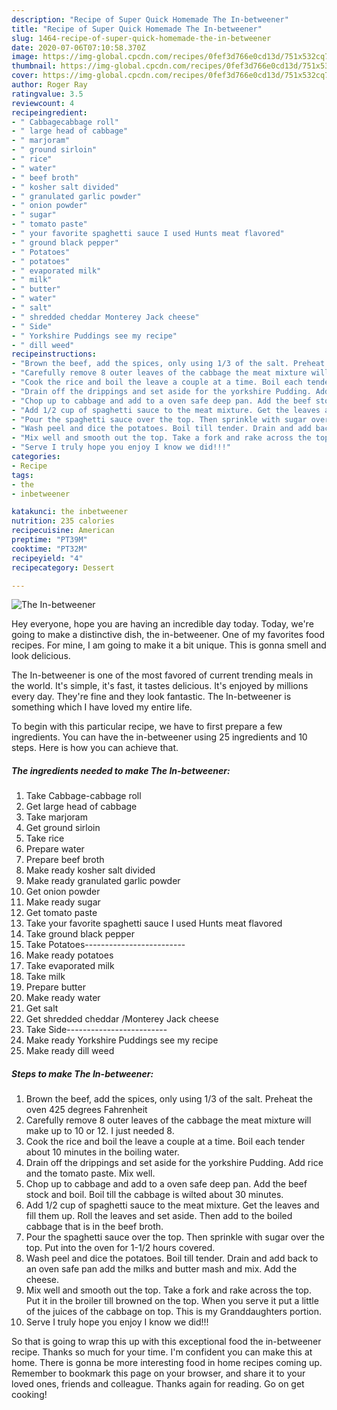 ```yaml
---
description: "Recipe of Super Quick Homemade The In-betweener"
title: "Recipe of Super Quick Homemade The In-betweener"
slug: 1464-recipe-of-super-quick-homemade-the-in-betweener
date: 2020-07-06T07:10:58.370Z
image: https://img-global.cpcdn.com/recipes/0fef3d766e0cd13d/751x532cq70/the-in-betweener-recipe-main-photo.jpg
thumbnail: https://img-global.cpcdn.com/recipes/0fef3d766e0cd13d/751x532cq70/the-in-betweener-recipe-main-photo.jpg
cover: https://img-global.cpcdn.com/recipes/0fef3d766e0cd13d/751x532cq70/the-in-betweener-recipe-main-photo.jpg
author: Roger Ray
ratingvalue: 3.5
reviewcount: 4
recipeingredient:
- " Cabbagecabbage roll"
- " large head of cabbage"
- " marjoram"
- " ground sirloin"
- " rice"
- " water"
- " beef broth"
- " kosher salt divided"
- " granulated garlic powder"
- " onion powder"
- " sugar"
- " tomato paste"
- " your favorite spaghetti sauce I used Hunts meat flavored"
- " ground black pepper"
- " Potatoes"
- " potatoes"
- " evaporated milk"
- " milk"
- " butter"
- " water"
- " salt"
- " shredded cheddar Monterey Jack cheese"
- " Side"
- " Yorkshire Puddings see my recipe"
- " dill weed"
recipeinstructions:
- "Brown the beef, add the spices, only using 1/3 of the salt. Preheat the oven 425 degrees Fahrenheit"
- "Carefully remove 8 outer leaves of the cabbage the meat mixture will make up to 10 or 12. I just needed 8."
- "Cook the rice and boil the leave a couple at a time. Boil each tender about 10 minutes in the boiling water."
- "Drain off the drippings and set aside for the yorkshire Pudding. Add rice and the tomato paste. Mix well."
- "Chop up to cabbage and add to a oven safe deep pan. Add the beef stock and boil. Boil till the cabbage is wilted about 30 minutes."
- "Add 1/2 cup of spaghetti sauce to the meat mixture. Get the leaves and fill them up. Roll the leaves and set aside. Then add to the boiled cabbage that is in the beef broth."
- "Pour the spaghetti sauce over the top. Then sprinkle with sugar over the top. Put into the oven for 1-1/2 hours covered."
- "Wash peel and dice the potatoes. Boil till tender. Drain and add back to an oven safe pan add the milks and butter mash and mix. Add the cheese."
- "Mix well and smooth out the top. Take a fork and rake across the top. Put it in the broiler till browned on the top. When you serve it put a little of the juices of the cabbage on top. This is my Granddaughters portion."
- "Serve I truly hope you enjoy I know we did!!!"
categories:
- Recipe
tags:
- the
- inbetweener

katakunci: the inbetweener 
nutrition: 235 calories
recipecuisine: American
preptime: "PT39M"
cooktime: "PT32M"
recipeyield: "4"
recipecategory: Dessert

---
```



![The In-betweener](https://img-global.cpcdn.com/recipes/0fef3d766e0cd13d/751x532cq70/the-in-betweener-recipe-main-photo.jpg)

Hey everyone, hope you are having an incredible day today. Today, we're going to make a distinctive dish, the in-betweener. One of my favorites food recipes. For mine, I am going to make it a bit unique. This is gonna smell and look delicious.

The In-betweener is one of the most favored of current trending meals in the world. It's simple, it's fast, it tastes delicious. It's enjoyed by millions every day. They're fine and they look fantastic. The In-betweener is something which I have loved my entire life.




To begin with this particular recipe, we have to first prepare a few ingredients. You can have the in-betweener using 25 ingredients and 10 steps. Here is how you can achieve that.

<!--inarticleads1-->

##### The ingredients needed to make The In-betweener:

1. Take  Cabbage-cabbage roll
1. Get  large head of cabbage
1. Take  marjoram
1. Get  ground sirloin
1. Take  rice
1. Prepare  water
1. Prepare  beef broth
1. Make ready  kosher salt divided
1. Make ready  granulated garlic powder
1. Get  onion powder
1. Make ready  sugar
1. Get  tomato paste
1. Take  your favorite spaghetti sauce I used Hunts meat flavored
1. Take  ground black pepper
1. Take  Potatoes-------------------------
1. Make ready  potatoes
1. Take  evaporated milk
1. Take  milk
1. Prepare  butter
1. Make ready  water
1. Get  salt
1. Get  shredded cheddar /Monterey Jack cheese
1. Take  Side-------------------------
1. Make ready  Yorkshire Puddings see my recipe
1. Make ready  dill weed




<!--inarticleads2-->

##### Steps to make The In-betweener:

1. Brown the beef, add the spices, only using 1/3 of the salt. Preheat the oven 425 degrees Fahrenheit
1. Carefully remove 8 outer leaves of the cabbage the meat mixture will make up to 10 or 12. I just needed 8.
1. Cook the rice and boil the leave a couple at a time. Boil each tender about 10 minutes in the boiling water.
1. Drain off the drippings and set aside for the yorkshire Pudding. Add rice and the tomato paste. Mix well.
1. Chop up to cabbage and add to a oven safe deep pan. Add the beef stock and boil. Boil till the cabbage is wilted about 30 minutes.
1. Add 1/2 cup of spaghetti sauce to the meat mixture. Get the leaves and fill them up. Roll the leaves and set aside. Then add to the boiled cabbage that is in the beef broth.
1. Pour the spaghetti sauce over the top. Then sprinkle with sugar over the top. Put into the oven for 1-1/2 hours covered.
1. Wash peel and dice the potatoes. Boil till tender. Drain and add back to an oven safe pan add the milks and butter mash and mix. Add the cheese.
1. Mix well and smooth out the top. Take a fork and rake across the top. Put it in the broiler till browned on the top. When you serve it put a little of the juices of the cabbage on top. This is my Granddaughters portion.
1. Serve I truly hope you enjoy I know we did!!!




So that is going to wrap this up with this exceptional food the in-betweener recipe. Thanks so much for your time. I'm confident you can make this at home. There is gonna be more interesting food in home recipes coming up. Remember to bookmark this page on your browser, and share it to your loved ones, friends and colleague. Thanks again for reading. Go on get cooking!
